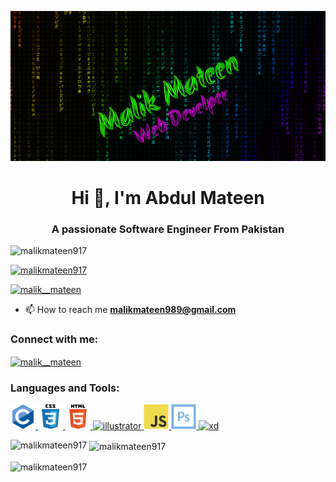 ![logo](https://github.com/malikmateen917/malikmateen917/blob/main/download%20-%20Copy.png?raw=true)
<h1 align="center">Hi 👋, I'm Abdul Mateen</h1>
<h3 align="center">A passionate Software Engineer From Pakistan</h3>

<p align="left"> <img src="https://komarev.com/ghpvc/?username=malikmateen917&label=Profile%20views&color=0e75b6&style=flat" alt="malikmateen917" /> </p>

<p align="left"> <a href="https://github.com/ryo-ma/github-profile-trophy"><img src="https://github-profile-trophy.vercel.app/?username=malikmateen917" alt="malikmateen917" /></a> </p>

<p align="left"> <a href="https://twitter.com/malik__mateen" target="blank"><img src="https://img.shields.io/twitter/follow/malik__mateen?logo=twitter&style=for-the-badge" alt="malik__mateen" /></a> </p>

- 📫 How to reach me **malikmateen989@gmail.com**

<h3 align="left">Connect with me:</h3>
<p align="left">
<a href="https://twitter.com/malik__mateen" target="blank"><img align="center" src="https://raw.githubusercontent.com/rahuldkjain/github-profile-readme-generator/master/src/images/icons/Social/twitter.svg" alt="malik__mateen" height="30" width="40" /></a>
</p>

<h3 align="left">Languages and Tools:</h3>
<p align="left"> <a href="https://www.cprogramming.com/" target="_blank" rel="noreferrer"> <img src="https://raw.githubusercontent.com/devicons/devicon/master/icons/c/c-original.svg" alt="c" width="40" height="40"/> </a> <a href="https://www.w3schools.com/css/" target="_blank" rel="noreferrer"> <img src="https://raw.githubusercontent.com/devicons/devicon/master/icons/css3/css3-original-wordmark.svg" alt="css3" width="40" height="40"/> </a> <a href="https://www.w3.org/html/" target="_blank" rel="noreferrer"> <img src="https://raw.githubusercontent.com/devicons/devicon/master/icons/html5/html5-original-wordmark.svg" alt="html5" width="40" height="40"/> </a> <a href="https://www.adobe.com/in/products/illustrator.html" target="_blank" rel="noreferrer"> <img src="https://www.vectorlogo.zone/logos/adobe_illustrator/adobe_illustrator-icon.svg" alt="illustrator" width="40" height="40"/> </a> <a href="https://developer.mozilla.org/en-US/docs/Web/JavaScript" target="_blank" rel="noreferrer"> <img src="https://raw.githubusercontent.com/devicons/devicon/master/icons/javascript/javascript-original.svg" alt="javascript" width="40" height="40"/> </a> <a href="https://www.photoshop.com/en" target="_blank" rel="noreferrer"> <img src="https://raw.githubusercontent.com/devicons/devicon/master/icons/photoshop/photoshop-line.svg" alt="photoshop" width="40" height="40"/> </a> <a href="https://www.adobe.com/products/xd.html" target="_blank" rel="noreferrer"> <img src="https://cdn.worldvectorlogo.com/logos/adobe-xd.svg" alt="xd" width="40" height="40"/> </a> </p>

<p><img align="left" src="https://github-readme-stats.vercel.app/api/top-langs?username=malikmateen917&show_icons=true&locale=en&layout=compact" alt="malikmateen917" /></p>

<p>&nbsp;<img align="center" src="https://github-readme-stats.vercel.app/api?username=malikmateen917&show_icons=true&locale=en" alt="malikmateen917" /></p>

<p><img align="center" src="https://github-readme-streak-stats.herokuapp.com/?user=malikmateen917&" alt="malikmateen917" /></p>

